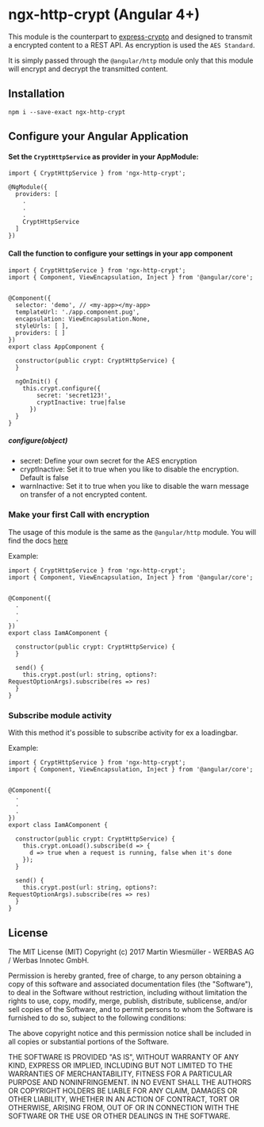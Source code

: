 # ngx-http-crypt (Angular 4+)

This module is the counterpart to [express-crypto](https://www.npmjs.com/package/express-crypto) and designed to transmit a encrypted content to a REST API. As encryption is used the `AES Standard`.

It is simply passed through the `@angular/http` module only that this module will encrypt and decrypt the transmitted content.

## Installation

```
npm i --save-exact ngx-http-crypt
```

## Configure your Angular Application

#### Set the `CryptHttpService` as provider in your AppModule:

```
import { CryptHttpService } from 'ngx-http-crypt';

@NgModule({
  providers: [
    .
    .
    .
    CryptHttpService
  ]
})

```

#### Call the function to configure your settings in your app component

```
import { CryptHttpService } from 'ngx-http-crypt';
import { Component, ViewEncapsulation, Inject } from '@angular/core';


@Component({
  selector: 'demo', // <my-app></my-app>
  templateUrl: './app.component.pug',
  encapsulation: ViewEncapsulation.None,
  styleUrls: [ ],
  providers: [ ]
})
export class AppComponent {

  constructor(public crypt: CryptHttpService) {
  }

  ngOnInit() {
    this.crypt.configure({
        secret: 'secret123!',
        cryptInactive: true|false
      })
  }
}
```

##### configure(object)

- secret: Define your own secret for the AES encryption
- cryptInactive: Set it to true when you like to disable the encryption. Default is false
- warnInactive: Set it to true when you like to disable the warn message on transfer of a not encrypted content.

### Make your first Call with encryption

The usage of this module is the same as the `@angular/http` module. You will find the docs [here](https://angular.io/api/http/Http)


Example:

```
import { CryptHttpService } from 'ngx-http-crypt';
import { Component, ViewEncapsulation, Inject } from '@angular/core';


@Component({
  .
  .
  .
})
export class IamAComponent {

  constructor(public crypt: CryptHttpService) {
  }

  send() {
    this.crypt.post(url: string, options?: RequestOptionArgs).subscribe(res => res)
  }
}

```

### Subscribe module activity

With this method it's possible to subscribe activity for ex a loadingbar.

Example:
```
import { CryptHttpService } from 'ngx-http-crypt';
import { Component, ViewEncapsulation, Inject } from '@angular/core';


@Component({
  .
  .
  .
})
export class IamAComponent {

  constructor(public crypt: CryptHttpService) {
    this.crypt.onLoad().subscribe(d => {
      d => true when a request is running, false when it's done
    });
  }

  send() {
    this.crypt.post(url: string, options?: RequestOptionArgs).subscribe(res => res)
  }
}

```

## License

The MIT License (MIT)
Copyright (c) 2017 Martin Wiesmüller - WERBAS AG / Werbas Innotec GmbH.

Permission is hereby granted, free of charge, to any person obtaining a copy of this software and associated documentation files (the "Software"), to deal in the Software without restriction, including without limitation the rights to use, copy, modify, merge, publish, distribute, sublicense, and/or sell copies of the Software, and to permit persons to whom the Software is furnished to do so, subject to the following conditions:

The above copyright notice and this permission notice shall be included in all copies or substantial portions of the Software.

THE SOFTWARE IS PROVIDED "AS IS", WITHOUT WARRANTY OF ANY KIND, EXPRESS OR IMPLIED, INCLUDING BUT NOT LIMITED TO THE WARRANTIES OF MERCHANTABILITY, FITNESS FOR A PARTICULAR PURPOSE AND NONINFRINGEMENT. IN NO EVENT SHALL THE AUTHORS OR COPYRIGHT HOLDERS BE LIABLE FOR ANY CLAIM, DAMAGES OR OTHER LIABILITY, WHETHER IN AN ACTION OF CONTRACT, TORT OR OTHERWISE, ARISING FROM, OUT OF OR IN CONNECTION WITH THE SOFTWARE OR THE USE OR OTHER DEALINGS IN THE SOFTWARE.
